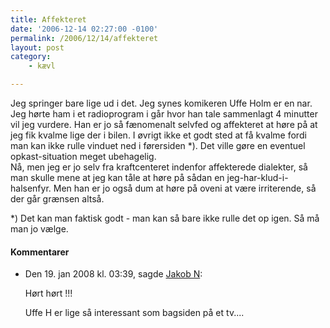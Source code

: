 ```yaml
---
title: Affekteret
date: '2006-12-14 02:27:00 -0100'
permalink: /2006/12/14/affekteret
layout: post
category:
    - kævl

---
```

Jeg springer bare lige ud i det. Jeg synes komikeren Uffe Holm er en nar. Jeg hørte ham i et radioprogram i går hvor han tale sammenlagt 4 minutter vil jeg vurdere. Han er jo så fænomenalt selvfed og affekteret at høre på at jeg fik kvalme lige der i bilen. I øvrigt ikke et godt sted at få kvalme fordi man kan ikke rulle vinduet ned i førersiden \*). Det ville gøre en eventuel opkast-situation meget ubehagelig.  
 Nå, men jeg er jo selv fra kraftcenteret indenfor affekterede dialekter, så man skulle mene at jeg kan tåle at høre på sådan en jeg-har-klud-i-halsenfyr. Men han er jo også dum at høre på oveni at være irriterende, så der går grænsen altså.

\*) Det kan man faktisk godt - man kan så bare ikke rulle det op igen. Så må man jo vælge.
<div class="vintage-comments">
<h4>Kommentarer </h4>
<ul class="vintage-comments-list"><li>
<p class="comment-meta">Den <time datetime="2008-01-19T15:39:33+01:00">19. jan 2008 kl.  03:39</time>, sagde <a href="http://www.jakobnorsk.dk">Jakob N</a>:</p>
<p>Hørt hørt !!!</p>
<p>Uffe H er lige så interessant som bagsiden på et tv....</p>
</li>
</ul>
</div>
